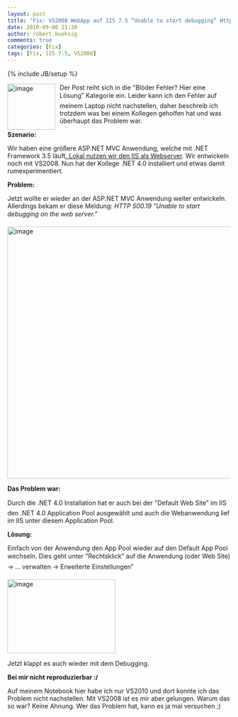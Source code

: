 ```yaml
---
layout: post
title: "Fix: VS2008 WebApp auf IIS 7.5 “Unable to start debugging” Http 500.19"
date: 2010-09-06 21:39
author: robert.muehsig
comments: true
categories: [Fix]
tags: [Fix, IIS 7.5, VS2008]
---
```

{% include JB/setup %}
<p><a href="{{BASE_PATH}}/assets/wp-images/image1037.png"><img style="border-bottom: 0px; border-left: 0px; margin: 0px 10px 0px 0px; display: inline; border-top: 0px; border-right: 0px" title="image" border="0" alt="image" align="left" src="{{BASE_PATH}}/assets/wp-images/image_thumb221.png" width="108" height="104" /></a>Der Post reiht sich in die "Blöder Fehler? Hier eine Lösung” Kategorie ein. Leider kann ich den Fehler auf meinem Laptop nicht nachstellen, daher beschreib ich trotzdem was bei einem Kollegen geholfen hat und was überhaupt das Problem war.</p> <!--more-->  <p></p>  <p></p>  <p><strong>Szenario:</strong></p>  <p>Wir haben eine größere ASP.NET MVC Anwendung, welche mit .NET Framework 3.5 läuft<a href="http://code-inside.de/blog/2009/03/19/howto-iis7-als-development-server-im-visual-studio-2008-einrichten/">. Lokal nutzen wir den IIS als Webserver</a>. Wir entwickeln noch mit VS2008. Nun hat der Kollege .NET 4.0 installiert und etwas damit rumexperimentiert.</p>  <p><strong>Problem:</strong></p>  <p>Jetzt wollte er wieder an der ASP.NET MVC Anwendung weiter entwickeln. Allerdings bekam er diese Meldung: <em>HTTP 500.19 "Unable to start debugging on the web server.”</em></p>  <p><a href="{{BASE_PATH}}/assets/wp-images/image1035.png"><img style="border-bottom: 0px; border-left: 0px; display: inline; border-top: 0px; border-right: 0px" title="image" border="0" alt="image" src="{{BASE_PATH}}/assets/wp-images/image_thumb219.png" width="608" height="568" /></a> </p>  <p><strong>Das Problem war:</strong></p>  <p>Durch die .NET 4.0 Installation hat er auch bei der "Default Web Site” im IIS den .NET 4.0 Application Pool ausgewählt und auch die Webanwendung lief im IIS unter diesem Application Pool. </p>  <p><strong>Lösung:</strong></p>  <p>Einfach von der Anwendung den App Pool wieder auf den Default App Pool wechseln. Dies geht unter "Rechtsklick” auf die Anwendung (oder Web Site) -&gt; ... verwalten -&gt; Erweiterte Einstellungen”</p>  <p><a href="{{BASE_PATH}}/assets/wp-images/image1036.png"><img style="border-bottom: 0px; border-left: 0px; display: inline; border-top: 0px; border-right: 0px" title="image" border="0" alt="image" src="{{BASE_PATH}}/assets/wp-images/image_thumb220.png" width="244" height="167" /></a> </p>  <p> Jetzt klappt es auch wieder mit dem Debugging.</p>  <p><strong>Bei mir nicht reproduzierbar :/</strong></p>  <p>Auf meinem Notebook hier habe ich nur VS2010 und dort konnte ich das Problem nicht nachstellen. Mit VS2008 ist es mir aber gelungen. Warum das so war? Keine Ahnung. Wer das Problem hat, kann es ja mal versuchen ;)</p>
